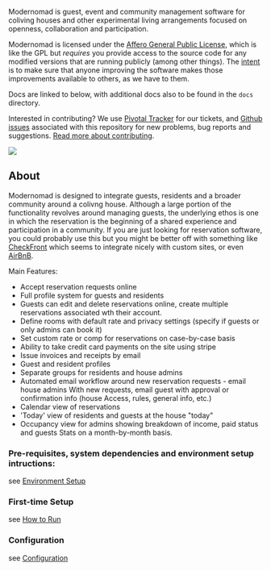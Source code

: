 Modernomad is guest, event and community management software for coliving
houses and other experimental living arrangements focused on openness,
collaboration and participation. 

Modernomad is licensed under the [Affero General Public License](agpl-3.0.txt),
which is like the GPL but *requires* you provide access to the source code for
any modified versions that are running publicly (among other things). The
[intent](http://www.gnu.org/licenses/why-affero-gpl.html) is to make sure that
anyone improving the software makes those improvements available to others, as
we have to them. 

Docs are linked to below, with additional docs also to be found in the `docs` directory. 

Interested in contributing? We use [Pivotal
Tracker](https://www.pivotaltracker.com/s/projects/883046) for our tickets, and
[Github issues](https://github.com/jessykate/modernomad/issues?state=open)
associated with this repository for new problems, bug reports and suggestions.
[Read more about contributing](docs/contributing.md).

<img src="media/img/agplv3-88x31.png" />

## About 
Modernomad is designed to integrate guests, residents and a broader community
around a colivng house. Although a large portion of the functionality revolves
around managing guests, the underlying ethos is one in which the reservation is
the beginning of a shared experience and participation in a community. If you
are just looking for reservation software, you could probably use this but you
might be better off with something like
[CheckFront](http://www.checkfront.com/) which seems to integrate nicely with
custom sites, or even [AirBnB](http://airbnb.com). 

Main Features:

- Accept reservation requests online
- Full profile system for guests and residents
- Guests can edit and delete reservations online, create multiple reservations
  associated wth their account. 
- Define rooms with default rate and privacy settings (specify if guests or
  only admins can book it)
- Set custom rate or comp for reservations on case-by-case basis
- Ability to take credit card payments on the site using stripe
- Issue invoices and receipts by email
- Guest and resident profiles 
- Separate groups for residents and house admins
- Automated email workflow around new reservation requests - email house admins
  With new requests, email guest with approval or confirmation info (house
  Access, rules, general info, etc.)
- Calendar view of reservations 
- 'Today' view of residents and guests at the house "today"
- Occupancy view for admins showing breakdown of income, paid status and guests
  Stats on a month-by-month basis. 

### Pre-requisites, system dependencies and environment setup intructions:
see [Environment Setup](docs/environment-setup.md)

### First-time Setup
see [How to Run](docs/how-to-run.md)

### Configuration
see [Configuration](docs/configuration.md)
